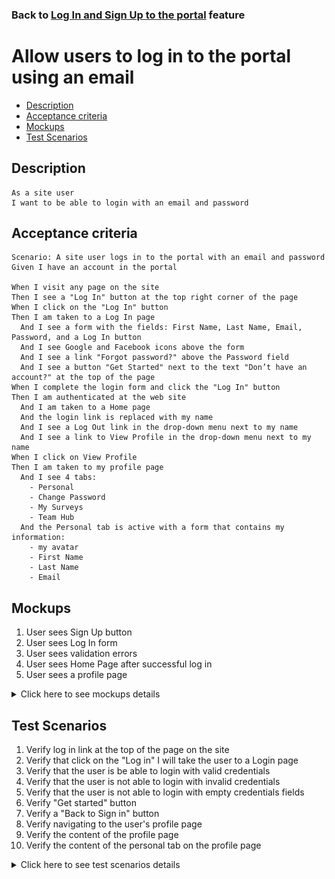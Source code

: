 ### Back to [Log In and Sign Up to the portal](/../../) feature

# Allow users to log in to the portal using an email

- [Description](#description)
- [Acceptance criteria](#acceptance-criteria)
- [Mockups](#mockups)
- [Test Scenarios](#test-scenarios)

## Description

    As a site user
    I want to be able to login with an email and password

## Acceptance criteria

    Scenario: A site user logs in to the portal with an email and password
    Given I have an account in the portal

    When I visit any page on the site
    Then I see a "Log In" button at the top right corner of the page
    When I click on the "Log In" button
    Then I am taken to a Log In page
      And I see a form with the fields: First Name, Last Name, Email, Password, and a Log In button
      And I see Google and Facebook icons above the form
      And I see a link "Forgot password?" above the Password field
      And I see a button "Get Started" next to the text "Don’t have an account?" at the top of the page
    When I complete the login form and click the "Log In" button 
    Then I am authenticated at the web site 
      And I am taken to a Home page
      And the login link is replaced with my name
      And I see a Log Out link in the drop-down menu next to my name
      And I see a link to View Profile in the drop-down menu next to my name
    When I click on View Profile
    Then I am taken to my profile page
      And I see 4 tabs:
        - Personal 
        - Change Password 
        - My Surveys
        - Team Hub
      And the Personal tab is active with a form that contains my information:
        - my avatar
        - First Name
        - Last Name
        - Email

## Mockups

1. User sees Sign Up button
2. User sees Log In form
3. User sees validation errors
4. User sees Home Page after successful log in
5. User sees a profile page

<details>
  <summary>Click here to see mockups details</summary>

**1. User sees Sign Up button:**

![Home Page Screen](/products/sport_news_portal/web_application_features/log_in_and_sign_up/images/home_page_logged_out_user.png)

**2. User sees Log In form:**

![Log In Screen](/products/sport_news_portal/web_application_features/log_in_and_sign_up/images/log_in_empty_form.png)

**3. User sees validation errors:**

![Log In Form With Validation Errors](/products/sport_news_portal/web_application_features/log_in_and_sign_up/images/log_in_form_validation.png)

**4. User sees Home Page after successful log in:**

![Home Page Screen](/products/sport_news_portal/web_application_features/log_in_and_sign_up/images/home_page_logged_in_user.png)

**5. User sees a profile page:**

![Profile Screen](/products/sport_news_portal/web_application_features/log_in_and_sign_up/images/user_profile_page.png)

</details>

## Test Scenarios

1. Verify log in link at the top of the page on the site
2. Verify that click on the "Log in" I will take the user to a Login page
3. Verify that the user is be able to login with valid credentials
4. Verify that the user is not able to login with invalid credentials
5. Verify that the user is not able to login with empty credentials fields
6. Verify "Get started" button
7. Verify a "Back to Sign in" button
8. Verify navigating to the user's profile page
9. Verify the content of the profile page
10. Verify the content of the personal tab on the profile page

<details>
  <summary>Click here to see test scenarios details</summary>

### **#1. Verify log in link at the top of the page on the site**

|#|Steps|Expected Result
------|-------|----------
|1|Go to sport news site|
|2|Observe the top right corner of the page|Button "Get Started" next to the text "Don’t have an account?" at the top of the page is placed

### **#2. Verify that click on the "Log in" I will take the user to a Login page**

|#|Steps|Expected Result
------|-------|----------
|1|Go to sport news site|
|2|Click on "Log in" button|User is redirected to the Login page with fields for my email and password, and a login button appears

### **#3. Verify that the user is be able to login with valid credentials**

|#|Steps|Expected Result
------|-------|----------
|1|Go to sport news site|
|2|Click on "Log in" button|Login page with fields for my email and password, and a login button
|3|Type valid data in email address and password fields|User is successfully logged in

### **#4. Verify that the user is not able to login with invalid credentials**

|#|Steps|Expected Result
------|-------|----------
|1|Go to sport news site|
|2|Click on "Log in" button|Login page with fields for my email and password, and a login button
|3|Type valid data in email address and password fields|User cannot log in because email and password are invalid

### **#5. Verify that the user is not able to login with empty credentials fields**

|#|Steps|Expected Result
------|-------|----------
|1|Go to sport news site|
|2|Click on "Log in" button|Login page with fields for my email and password, and a login button
|3|Type valid data in email address and password fields|User cannot log in with empty email and password fields

### **#6. Verify "Get started" button**

|#|Steps|Expected Result
------|-------|----------
|1|Go to sport news site|
|2|On the log in page examine "Get started?" button|"Get started" button is present
|3|Click on "Get started" button|User will be taken to "Create Account" page

### **#7. Verify a "Back to Sign in" button**

|#|Steps|Expected Result
------|-------|----------
|1|Go to sport news site|
|2|"Get started" button is present|Login page with fields for email and password, and a login button
|3|Click on "Log  in" button|
|4|Click on "Forget password" button|User will navigate the "Forgot password" page
|5|Verify the "Back to Sign in" link|"Back to Sign in" link is present

### **#8. Verify navigating to the user's profile page**

|#|Steps|Expected Result
------|-------|----------
|1|Go to Sport News site|
|2|Log in your user account|
|3|Click on a drop-down menu next to the user's avatar at the top of the page|
|4|Click on "View Profile" link button|User is navigated to the profile page

### **#9. Verify the content of the profile page**

|#|Steps|Expected Result
------|-------|----------
|1|Go to Sport News site|
|2|Log in your user account|
|3|Click on a drop-down menu next to the user's avatar at the top of the page|
|4|Click on "View Profile" link button|
|5|Check the tabs on the profile page|There should be 4 tabs on the profile page:<br>- Personal<br>- Change Password<br>- My Surveys<br>- Team Hub

### **#10. Verify the content of the personal tab on the profile page**

|#|Steps|Expected Result
------|-------|----------
|1|Go to Sport News site|
|2|Log in your user account|
|3|Click on a drop-down menu next to the user's avatar at the top of the page|
|4|Click on "View Profile" link button|
|5|Check the content of the personal tab|There should contain such information:<br>- User's avatar<br>- First Name<br>- Last Name<br>- Email

</details>

